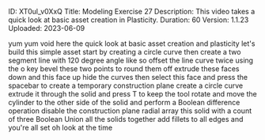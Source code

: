 ID: XT0ul_v0XxQ
Title: Modeling Exercise 27
Description: This video takes a quick look at basic asset creation in Plasticity.
Duration: 60
Version: 1.1.23
Uploaded: 2023-06-09

yum yum void here the quick look at
basic asset creation and plasticity
let's build this simple asset start by
creating a circle curve then create a
two segment line with 120 degree angle
like so offset the line curve twice
using the o key
bevel these two points to round them off
extrude these faces down
and this face up
hide the curves then select this face
and press the spacebar to create a
temporary construction plane create a
circle curve extrude it through the
solid and press T to keep the tool
rotate and move the cylinder to the
other side of the solid and perform a
Boolean difference operation
disable the construction plane radial
array this solid with a count of three
Boolean Union all the solids together
add fillets to all edges and you're all
set oh look at the time
